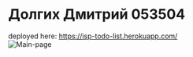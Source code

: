 # Долгих Дмитрий 053504
deployed here: https://isp-todo-list.herokuapp.com/  
![Main-page](https://user-images.githubusercontent.com/82816379/173243980-9fe1463f-39b8-442c-82e7-55aa3d13191a.png)
